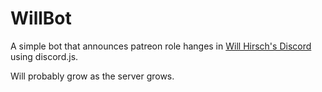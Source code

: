 # WillBot

A simple bot that announces patreon role hanges in [Will Hirsch's Discord](https://discord.gg/GY5f3KZ5) using discord.js. 

Will probably grow as the server grows.